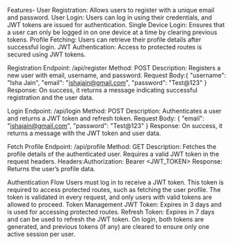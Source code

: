 Features-
User Registration: Allows users to register with a unique email and password.
User Login: Users can log in using their credentials, and JWT tokens are issued for authentication.
Single Device Login: Ensures that a user can only be logged in on one device at a time by clearing previous tokens.
Profile Fetching: Users can retrieve their profile details after successful login.
JWT Authentication: Access to protected routes is secured using JWT tokens.


Registration
Endpoint: /api/register
Method: POST
Description: Registers a new user with email, username, and password.
Request Body:{
  "username": "Isha Jain",
  "email": "ishajain@gmail.com",
  "password": "Test@123"
}
Response: On success, it returns a message indicating successful registration and the user data.

Login
Endpoint: /api/login
Method: POST
Description: Authenticates a user and returns a JWT token and refresh token.
Request Body:
{
  "email": "ishajain@gmail.com",
  "password": "Test@123"
}
Response: On success, it returns a message with the JWT token and user data.

Fetch Profile
Endpoint: /api/profile
Method: GET
Description: Fetches the profile details of the authenticated user. Requires a valid JWT token in the request headers.
Headers:Authorization: Bearer <JWT_TOKEN>
Response: Returns the user’s profile data.

Authentication Flow
Users must log in to receive a JWT token.
This token is required to access protected routes, such as fetching the user profile.
The token is validated in every request, and only users with valid tokens are allowed to proceed.
Token Management
JWT Token: Expires in 3 days and is used for accessing protected routes.
Refresh Token: Expires in 7 days and can be used to refresh the JWT token.
On login, both tokens are generated, and previous tokens (if any) are cleared to ensure only one active session per user.


